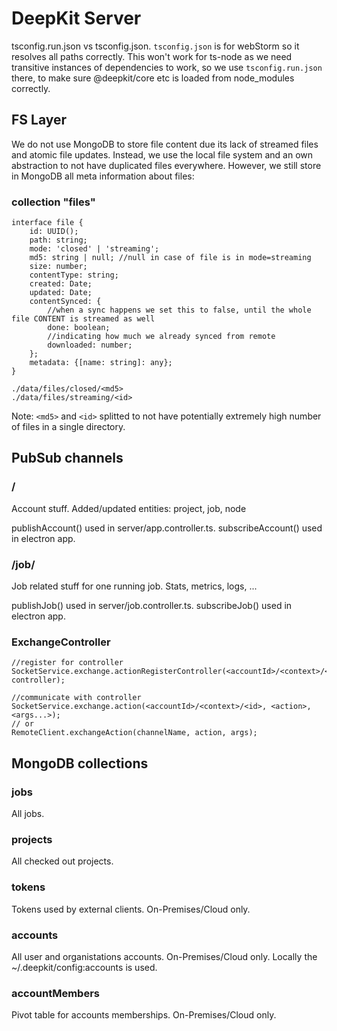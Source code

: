# DeepKit Server


tsconfig.run.json vs tsconfig.json. `tsconfig.json` is for webStorm so it resolves all paths correctly. This won't work for
 ts-node as we need transitive instances of dependencies to work, so we use `tsconfig.run.json` there, to make sure
 @deepkit/core etc is loaded from node_modules correctly.

## FS Layer

We do not use MongoDB to store file content due its lack of streamed files and atomic file updates.
Instead, we use the local file system and an own abstraction to not have duplicated files everywhere.
However, we still store in MongoDB all meta information about files:

### collection "files"

```
interface file {
    id: UUID();
    path: string;
    mode: 'closed' | 'streaming';
    md5: string | null; //null in case of file is in mode=streaming
    size: number;
    contentType: string;
    created: Date;
    updated: Date;
    contentSynced: {
        //when a sync happens we set this to false, until the whole file CONTENT is streamed as well
        done: boolean;
        //indicating how much we already synced from remote
        downloaded: number;
    }; 
    metadata: {[name: string]: any};
}
```

```
./data/files/closed/<md5>
./data/files/streaming/<id>
```

Note: `<md5>` and `<id>` splitted to not have potentially extremely high number of files in a single directory.  


## PubSub channels


### <accountId>/

Account stuff. Added/updated entities: project, job, node

publishAccount() used in server/app.controller.ts. subscribeAccount() used in electron app.

### <accountId>/job/<jobId>

Job related stuff for one running job. Stats, metrics, logs, ...

publishJob() used in server/job.controller.ts. subscribeJob() used in electron app.

### ExchangeController

```
//register for controller
SocketService.exchange.actionRegisterController(<accountId>/<context>/<id>, controller);

//communicate with controller
SocketService.exchange.action(<accountId>/<context>/<id>, <action>, <args...>);
// or
RemoteClient.exchangeAction(channelName, action, args);
```



## MongoDB collections

### jobs

All jobs.

### projects

All checked out projects.

### tokens

Tokens used by external clients. On-Premises/Cloud only.

### accounts

All user and organistations accounts. On-Premises/Cloud only.
Locally the ~/.deepkit/config:accounts is used. 

### accountMembers

Pivot table for accounts memberships. On-Premises/Cloud only.
